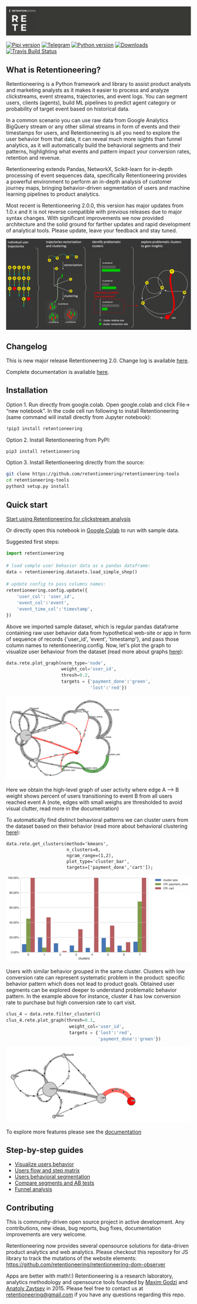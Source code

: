 <div align="left">

[![Rete logo](https://github.com/retentioneering/pics/blob/master/pics/logo_long_black.png)](https://github.com/retentioneering/retentioneering-tools)

[![Pipi version](https://img.shields.io/pypi/v/retentioneering)](https://pypi.org/project/retentioneering/)
[![Telegram](https://img.shields.io/badge/channel-on%20telegram-blue)](https://t.me/retentioneering_meetups)
[![Python version](https://img.shields.io/pypi/pyversions/retentioneering)](https://pypi.org/project/retentioneering/)
[![Downloads](https://pepy.tech/badge/retentioneering)](https://pepy.tech/project/retentioneering)
[![Travis Build Status](https://travis-ci.com/retentioneering/retentioneering-tools.svg)](https://travis-ci.com/github/retentioneering/retentioneering-tools)


## What is Retentioneering?


Retentioneering is a Python framework and library to assist product analysts and 
marketing analysts as it makes it easier to process and analyze clickstreams, 
event streams, trajectories, and event logs. You can segment users, clients 
(agents), build ML pipelines to predict agent category or probability of
 target event based on historical data.

In a common scenario you can use raw data from Google Analytics BigQuery stream 
or any other silimal streams in form of events and their timestamps for users, 
and Retentioneering is all you need to explore the user behavior from that data, 
it can reveal much more isights than funnel analytics, as it will automatically 
build the behavioral segments and their patterns, highlighting what events and 
pattern impact your conversion rates, retention and revenue.

Retentioneering extends Pandas, NetworkX, Scikit-learn for in-depth processing 
of event sequences data, specifically Retentioneering provides a powerful environment 
to perform an in-depth analysis of customer journey maps, bringing behavior-driven 
segmentation of users and machine learning pipelines to product analytics.

Most recent is Retentioneering 2.0.0, this version has major updates from 1.0.x 
and it is not reverse compatible with previous releases due to major syntax changes.
With significant improvements we now provided architecture and the solid ground for 
farther updates and rapid development of analytical tools. Please update, leave your
feedback and stay tuned.

[![intro 0](https://github.com/retentioneering/pics/blob/master/pics/rete20/intro_0.png)](https://github.com/retentioneering/retentioneering-tools)

## Changelog

This is new major release Retentioneering 2.0. Change log is available [here](https://retentioneering.github.io/retentioneering-tools/_build/html/release_notes.html).

Complete documentation is available [here](https://retentioneering.github.io/retentioneering-tools/).


## Installation

Option 1. Run directly from google.colab. Open google.colab and click File-> “new notebook”. 
In the code cell run following to install Retentioneering (same command will install directly 
from Jupyter notebook):

```bash
!pip3 install retentioneering
```

Option 2. Install Retentioneering from PyPI:

```bash
pip3 install retentioneering
```

Option 3. Install Retentioneering directly from the source:

```bash
git clone https://github.com/retentioneering/retentioneering-tools
cd retentioneering-tools
python3 setup.py install
```

## Quick start

[Start using Retentioneering for clickstream analysis](https://retentioneering.github.io/retentioneering-tools/_build/html/getting_started.html)

Or directly open this notebook in [Google Colab](https://colab.research.google.com/github/retentioneering/retentioneering-tools/blob/master/docs/source/_static/examples/graph_tutorial.ipynb) to run with sample data.

Suggested first steps:

```python
import retentioneering

# load sample user behavior data as a pandas dataframe: 
data = retentioneering.datasets.load_simple_shop()

# update config to pass columns names:
retentioneering.config.update({
    'user_col': 'user_id',
    'event_col':'event',
    'event_time_col':'timestamp',
})
```

Above we imported sample dataset, which is regular pandas dataframe containing raw user
behavior data from hypothetical web-site or app in form of sequence of records
{'user_id', 'event', 'timestamp'}, and pass those column names to retentioneering.config.
Now, let's plot the graph to visualize user behaviour from the dataset 
(read more about graphs [here](https://retentioneering.github.io/retentioneering-tools/_build/html/plot_graph.html)):

<div align="left">

 ```python
data.rete.plot_graph(norm_type='node',
                      weight_col='user_id',
                      thresh=0.2,
                      targets = {'payment_done':'green',
                                 'lost':'red'})
```

[![intro 1](https://github.com/retentioneering/pics/blob/master/pics/rete20/graph_0.png)](https://github.com/retentioneering/retentioneering-tools)

Here we obtain the high-level graph of user activity where 
edge A --> B weight shows percent of users transitioning to event B from 
all users reached event A (note, edges with small weighs are 
thresholded to avoid visual clutter, read more in the documentation)

To automatically find distinct behavioral patterns we can cluster users from the
dataset based on their behavior (read more about behavioral clustering [here](https://retentioneering.github.io/retentioneering-tools/_build/html/clustering.html)):

<div align="left">

```pyhton
data.rete.get_clusters(method='kmeans',
                       n_clusters=8,
                       ngram_range=(1,2),
                       plot_type='cluster_bar',
                       targets=['payment_done','cart']);
```

[![intro 1](https://github.com/retentioneering/pics/blob/master/pics/rete20/clustering_2.svg)](https://github.com/retentioneering/retentioneering-tools)

<div align="left">

Users with similar behavior grouped in the same cluster. Clusters with low conversion rate
can represent systematic problem in the product: specific behavior pattern which does not 
lead to product goals. Obtained user segments can be explored deeper to understand 
problematic behavior pattern. In the example above for instance, cluster 4 has low 
conversion rate to purchase but high conversion rate to cart visit.

```python
clus_4 = data.rete.filter_cluster(4)
clus_4.rete.plot_graph(thresh=0.1,
                        weight_col='user_id',
                        targets = {'lost':'red',
                                   'payment_done':'green'})
```
<div align="left">

[![intro 1](https://github.com/retentioneering/pics/blob/master/pics/rete20/graph_1.png)](https://github.com/retentioneering/retentioneering-tools)


To explore more features please see the [documentation](https://retentioneering.github.io/retentioneering-tools/)

## Step-by-step guides

- [Visualize users behavior](https://retentioneering.github.io/retentioneering-tools/_build/html/plot_graph.html) 
- [Users flow and step matrix](https://retentioneering.github.io/retentioneering-tools/_build/html/step_matrix.html)
- [Users behavioral segmentation](https://retentioneering.github.io/retentioneering-tools/_build/html/clustering.html) 
- [Compare segments and AB tests](https://retentioneering.github.io/retentioneering-tools/_build/html/compare.html)
- [Funnel analysis](https://retentioneering.github.io/retentioneering-tools/_build/html/funnel.html)


## Contributing

This is community-driven open source project in active development. Any contributions, 
new ideas, bug reports, bug fixes, documentation improvements are very welcome.

Retentioneering now provides several opensource solutions for data-driven product 
analytics and web analytics. Please checkout this repository for JS library to track 
the mutations of the website elements: https://github.com/retentioneering/retentioneering-dom-observer

Apps are better with math!:)
Retentioneering is a research laboratory, analytics methodology and opensource 
tools founded by [Maxim Godzi](https://www.linkedin.com/in/godsie/) and 
[Anatoly Zaytsev](https://www.linkedin.com/in/anatoly-zaytsev/) in 2015. 
Please feel free to contact us at retentioneering@gmail.com if you have any 
questions regarding this repo.
